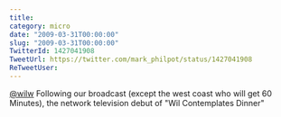 ```yaml
---
title: 
category: micro
date: "2009-03-31T00:00:00"
slug: "2009-03-31T00:00:00"
TwitterId: 1427041908
TweetUrl: https://twitter.com/mark_philpot/status/1427041908
ReTweetUser: 
---
```


[@wilw](https://twitter.com/wilw) Following our broadcast (except the west coast who will get 60 Minutes), the network television debut of "Wil Contemplates Dinner"